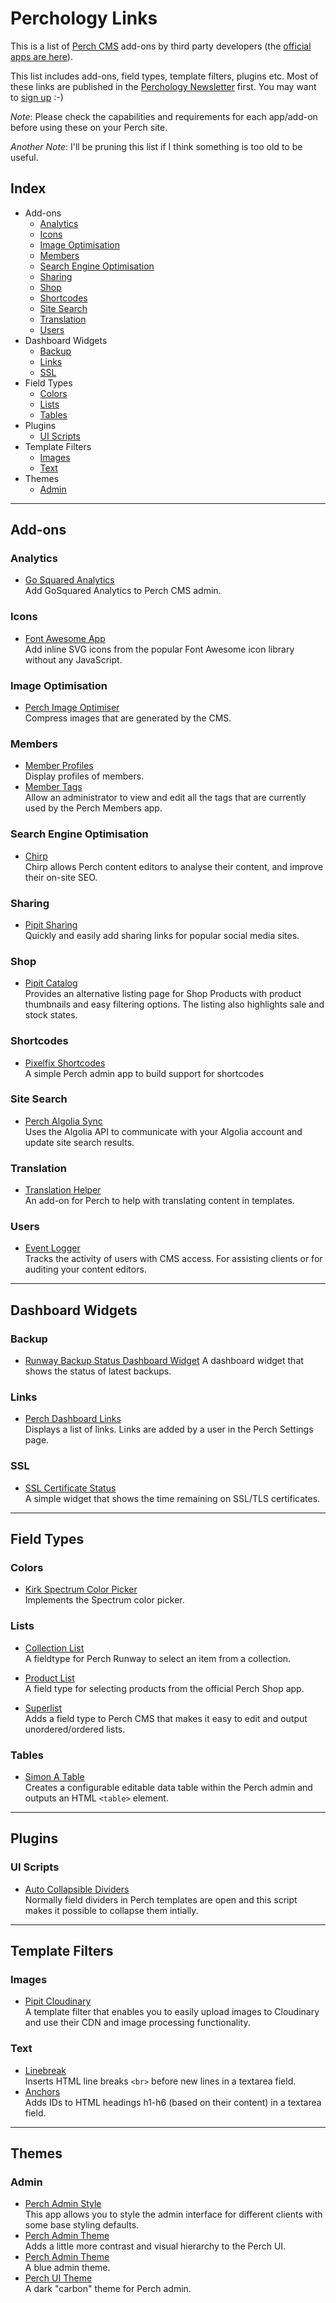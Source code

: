 # Perchology Links

This is a list of [Perch CMS](https://grabaperch) add-ons by third party developers (the [official apps are here](https://addons.perchcms.com)).

This list includes add-ons, field types, template filters, plugins etc. Most of these links are published in the [Perchology Newsletter](https://perchology.curated.co) first. You may want to [sign up](https://perchology.curated.co) :-)

_Note_: Please check the capabilities and requirements for each app/add-on before using these on your Perch site.

_Another Note_: I'll be pruning this list if I think something is too old to be useful.

## Index

- Add-ons
	- [Analytics](#analytics)
	- [Icons](#icons)
	- [Image Optimisation](#image-optimisation)
	- [Members](#members)
	- [Search Engine Optimisation](#search-engine-optimisation)
	- [Sharing](#sharing)
	- [Shop](#shop)
	- [Shortcodes](#shortcodes)
	- [Site Search](#site-search)
	- [Translation](#translation)
	- [Users](#users)
- Dashboard Widgets
	- [Backup](#backup)
	- [Links](#links)
	- [SSL](#ssl)
- Field Types
	- [Colors](#colors)
	- [Lists](#lists)
	- [Tables](#tables)
- Plugins
  - [UI Scripts](#ui-scripts)
- Template Filters
	- [Images](#images)
	- [Text](#text)
- Themes
	- [Admin](#admin)
  
---
## Add-ons

### Analytics

- [Go Squared Analytics](https://github.com/montlewis/PerchCMS-GoSquared)  
Add GoSquared Analytics to Perch CMS admin.

### Icons

- [Font Awesome App](https://grabapipit.com/pipits/apps/font-awesome)  
Add inline SVG icons from the popular Font Awesome icon library without any JavaScript.

### Image Optimisation

- [Perch Image Optimiser](https://github.com/RedFinch/Perch-Image-Optim)  
Compress images that are generated by the CMS.

### Members

- [Member Profiles](https://github.com/DexterHarrison/dh_member_profiles)  
Display profiles of members.
- [Member Tags](https://github.com/PepperJack/Perch-member-tags)  
Allow an administrator to view and edit all the tags that are currently used by the Perch Members app.

### Search Engine Optimisation

- [Chirp](https://grabachirp.com)  
Chirp allows Perch content editors to analyse their content, and improve their on-site SEO.

### Sharing

- [Pipit Sharing](https://grabapipit.com/pipits/apps/sharing)  
Quickly and easily add sharing links for popular social media sites.

### Shop

- [Pipit Catalog](https://grabapipit.com/pipits/apps/catalog)  
Provides an alternative listing page for Shop Products with product thumbnails and easy filtering options. The listing also highlights sale and stock states.

### Shortcodes

- [Pixelfix Shortcodes](https://github.com/scottgruber/pixelfix_shortcodes)  
A simple Perch admin app to build support for shortcodes

### Site Search

- [Perch Algolia Sync](github.com/JayGeorge/jaygeorge_perch_algolia_sync)  
Uses the Algolia API to communicate with your Algolia account and update site search results.

### Translation

- [Translation Helper](github.com/ameego/rp_translationhelper)  
An add-on for Perch to help with translating content in templates.

### Users

- [Event Logger](https://github.com/RedFinch/Perch-Event-Log)  
Tracks the activity of users with CMS access. For assisting clients or for auditing your content editors.

---

## Dashboard Widgets

### Backup
- [Runway Backup Status Dashboard Widget](github.com/ImpressionEngineering/Perch-Backup-Status-Dashboard-Widget)
A dashboard widget that shows the status of latest backups.

### Links

- [Perch Dashboard Links](https://github.com/clivewalker/Perch-Dashboard-Links-Widget)  
Displays a list of links. Links are added by a user in the Perch Settings page.

### SSL
- [SSL Certificate Status](github.com/ImpressionEngineering/Perch-SSL-Dashboard-Widget)  
A simple widget that shows the time remaining on SSL/TLS certificates.

---

## Field Types

### Colors

- [Kirk Spectrum Color Picker](https://github.com/ketterus/kirk_spectrum)  
Implements the Spectrum color picker.

### Lists

- [Collection List](https://github.com/siansell/perch-fieldtype-collectionlist)  
A fieldtype for Perch Runway to select an item from a collection.

- [Product List](https://grabapipit.com/pipits/field-types/product-list)  
A field type for selecting products from the official Perch Shop app.

- [Superlist](https://github.com/tobyjug/perch-superlist)  
Adds a field type to Perch CMS that makes it easy to edit and output unordered/ordered lists. 

### Tables

- [Simon A Table](https://github.com/siansell/perch-cms-fieldtype-table)  
Creates a configurable editable data table within the Perch admin and outputs an HTML `<table>` element.

---
## Plugins

### UI Scripts

- [Auto Collapsible Dividers](https://github.com/rlb222/Perch-Auto-collapsable-Dividers)  
Normally field dividers in Perch templates are open and this script makes it possible to collapse them intially.
---
## Template Filters

### Images

- [Pipit Cloudinary](https://grabapipit.com/news/pipit-cloudinary/)  
A template filter that enables you to easily upload images to Cloudinary and use their CDN and image processing functionality.

### Text

- [Linebreak](https://grabapipit.com/pipits/template-filters/linebreak)  
Inserts HTML line breaks `<br>` before new lines in a textarea field.
- [Anchors](https://grabapipit.com/pipits/template-filters/anchors)  
Adds IDs to HTML headings h1-h6 (based on their content) in a textarea field.

---

## Themes

### Admin

- [Perch Admin Style](github.com/JayGeorge/jaygeorge_perch_admin_style)  
This app allows you to style the admin interface for different clients with some base styling defaults.
- [Perch Admin Theme](https://github.com/ex-jedi/perch-admin-theme)  
Adds a little more contrast and visual hierarchy to the Perch UI.
- [Perch Admin Theme](https://github.com/rolanddescha1n/perch-admin-theme)  
A blue admin theme.
- [Perch UI Theme](https://github.com/seoMattH/perch-ui)  
A dark "carbon" theme for Perch admin.
